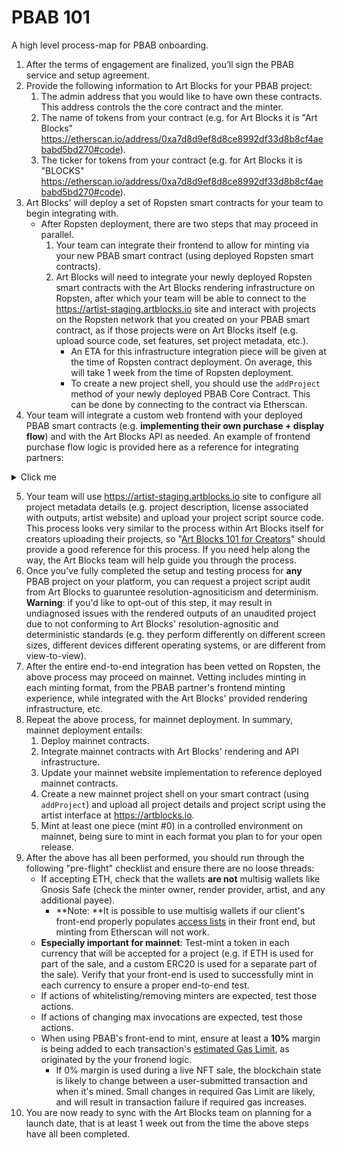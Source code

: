 # PBAB 101

A high level process-map for PBAB onboarding.

1. After the terms of engagement are finalized, you’ll sign the PBAB service and setup agreement. 
2. Provide the following information to Art Blocks for your PBAB project:
   1. The admin address that you would like to have own these contracts. This address controls the the core contract and the minter.
   2. The name of tokens from your contract (e.g. for Art Blocks it is "Art Blocks" https://etherscan.io/address/0xa7d8d9ef8d8ce8992df33d8b8cf4aebabd5bd270#code).
   3. The ticker for tokens from your contract (e.g. for Art Blocks it is "BLOCKS" https://etherscan.io/address/0xa7d8d9ef8d8ce8992df33d8b8cf4aebabd5bd270#code).
3. Art Blocks' will deploy a set of Ropsten smart contracts for your team to begin integrating with.
   * After Ropsten deployment, there are two steps that may proceed in parallel.
     1. Your team can integrate their frontend to allow for minting via your new PBAB smart contract (using deployed Ropsten smart contracts).
     2. Art Blocks will need to integrate your newly deployed Ropsten smart contracts with the Art Blocks rendering infrastructure on Ropsten, after which your team will be able to connect to the https://artist-staging.artblocks.io site and interact with projects on the Ropsten network that you created on your PBAB smart contract, as if those projects were on Art Blocks itself (e.g. upload source code, set features, set project metadata, etc.).
        * An ETA for this infrastructure integration piece will be given at the time of Ropsten contract deployment. On average, this will take 1 week from the time of Ropsten deployment.
        * To create a new project shell, you should use the `addProject` method of your newly deployed PBAB Core Contract. This can be done by connecting to the contract via Etherscan.
4.  Your team will integrate a custom web frontend with your deployed PBAB smart contracts (e.g. **implementing their own purchase + display flow**) and with the Art Blocks API as needed. An example of frontend purchase flow logic is provided here as a reference for integrating partners:

<details>
  <summary>Click me</summary>
  
  ### Heading
  1. Foo
  2. Bar
     * Baz
     * Qux

  ### Some Code
  ```js
  function logSomething(something) {
    console.log('Something', something);
  }
  ```
</details>
   
5. Your team will use https://artist-staging.artblocks.io site to configure all project metadata details (e.g. project description, license associated with outputs,  artist website) and upload your project script source code. This process looks very similar to the process within Art Blocks itself for creators uploading their projects, so "[Art Blocks 101 for Creators](../../creator-onboarding/readme/readme.md#documentation)" should provide a good reference for this process. If you need help along the way, the Art Blocks team will help guide you through the process.
6. Once you've fully completed the setup and testing process for **any** PBAB project on your platform, you can request a project script audit from Art Blocks to guaruntee resolution-agnositicism and determinism. **Warning**: if you'd like to opt-out of this step, it may result in undiagnosed issues with the rendered outputs of an unaudited project due to not conforming to Art Blocks' resolution-agnositic and deterministic standards (e.g. they perform differently on different screen sizes, different devices different operating systems, or are different from view-to-view).
7. After the entire end-to-end integration has been vetted on Ropsten, the above process may proceed on mainnet. Vetting includes minting in each minting format, from the PBAB partner's frontend minting experience, while integrated with the Art Blocks' provided rendering infrastructure, etc.
8. Repeat the above process, for mainnet deployment. In summary, mainnet deployment entails:
   1. Deploy mainnet contracts.
   2. Integrate mainnet contracts with Art Blocks' rendering and API infrastructure.
   3. Update your mainnet website implementation to reference deployed mainnet contracts.
   4. Create a new mainnet project shell on your smart contract (using `addProject`) and upload all project details and project script using the artist interface at https://artblocks.io.
   5. Mint at least one piece (mint #0) in a controlled environment on mainnet, being sure to mint in each format you plan to for your open release.
9. After the above has all been performed, you should run through the following "pre-flight" checklist and ensure there are no loose threads:
   * If accepting ETH, check that the wallets **are not** multisig wallets like Gnosis Safe (check the minter owner, render provider, artist, and any additional payee).
     * **Note: **It is possible to use multisig wallets if our client's front-end properly populates [access lists](https://docs.ethers.io/v5/api/providers/types/#providers-AccessList) in their front end, but minting from Etherscan will not work.
   * **Especially important for mainnet**: Test-mint a token in each currency that will be accepted for a project (e.g. if ETH is used for part of the sale, and a custom ERC20 is used for a separate part of the sale). Verify that your front-end is used to successfully mint in each currency to ensure a proper end-to-end test.
   * If actions of whitelisting/removing minters are expected, test those actions.
   * If actions of changing max invocations are expected, test those actions.
   * When using PBAB's front-end to mint, ensure at least a **10%** margin is being added to each transaction's [estimated Gas Limit](https://docs.ethers.io/v5/api/providers/provider/#Provider-estimateGas), as originated by the your fronend logic.
     * If 0% margin is used during a live NFT sale, the blockchain state is likely to change between a user-submitted transaction and when it's mined. Small changes in required Gas Limit are likely, and will result in transaction failure if required gas increases.
10. You are now ready to sync with the Art Blocks team on planning for a launch date, that is at least 1 week out from the time the above steps have all been completed.
